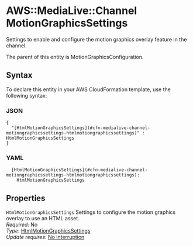 # AWS::MediaLive::Channel MotionGraphicsSettings<a name="aws-properties-medialive-channel-motiongraphicssettings"></a>

Settings to enable and configure the motion graphics overlay feature in the channel\.

The parent of this entity is MotionGraphicsConfiguration\.

## Syntax<a name="aws-properties-medialive-channel-motiongraphicssettings-syntax"></a>

To declare this entity in your AWS CloudFormation template, use the following syntax:

### JSON<a name="aws-properties-medialive-channel-motiongraphicssettings-syntax.json"></a>

```
{
  "[HtmlMotionGraphicsSettings](#cfn-medialive-channel-motiongraphicssettings-htmlmotiongraphicssettings)" : HtmlMotionGraphicsSettings
}
```

### YAML<a name="aws-properties-medialive-channel-motiongraphicssettings-syntax.yaml"></a>

```
  [HtmlMotionGraphicsSettings](#cfn-medialive-channel-motiongraphicssettings-htmlmotiongraphicssettings):
    HtmlMotionGraphicsSettings
```

## Properties<a name="aws-properties-medialive-channel-motiongraphicssettings-properties"></a>

`HtmlMotionGraphicsSettings` <a name="cfn-medialive-channel-motiongraphicssettings-htmlmotiongraphicssettings"></a>
Settings to configure the motion graphics overlay to use an HTML asset\.  
_Required_: No  
_Type_: [HtmlMotionGraphicsSettings](aws-properties-medialive-channel-htmlmotiongraphicssettings.md)  
_Update requires_: [No interruption](https://docs.aws.amazon.com/AWSCloudFormation/latest/UserGuide/using-cfn-updating-stacks-update-behaviors.html#update-no-interrupt)
